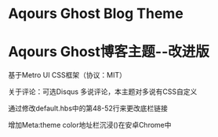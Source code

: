 # Aqours Ghost Blog Theme

# Aqours Ghost博客主题--改进版

基于Metro UI CSS框架（协议：MIT）

关于评论：可选Disqus 多说评论，本主题对多说有CSS自定义

通过修改default.hbs中的第48-52行来更改底栏链接

增加Meta:theme color地址栏沉浸()在安卓Chrome中
